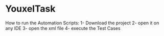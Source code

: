 # YouxelTask
How to run the Automation Scripts:
1- Download the project
2- open it on any IDE
3- open the xml file
4- execute the Test Cases
